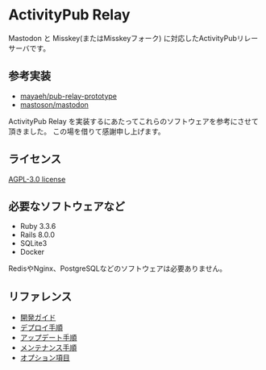 # ActivityPub Relay

Mastodon と Misskey(またはMisskeyフォーク) に対応したActivityPubリレーサーバです。

## 参考実装

- [mayaeh/pub-relay-prototype](https://github.com/mayaeh/pub-relay-prototype)
- [mastoson/mastodon](https://github.com/mastodon/mastodon)

ActivityPub Relay を実装するにあたってこれらのソフトウェアを参考にさせて頂きました。
この場を借りて感謝申し上げます。

## ライセンス

[AGPL-3.0 license](../../LICENSE)

## 必要なソフトウェアなど

- Ruby 3.3.6
- Rails 8.0.0
- SQLite3
- Docker

RedisやNginx、PostgreSQLなどのソフトウェアは必要ありません。

## リファレンス
- [開発ガイド](./development/index.md)
- [デプロイ手順](./deploy/index.md)
- [アップデート手順](./update/index.md)
- [メンテナンス手順](./maintenance/index.md)
- [オプション項目](./option/index.md)
